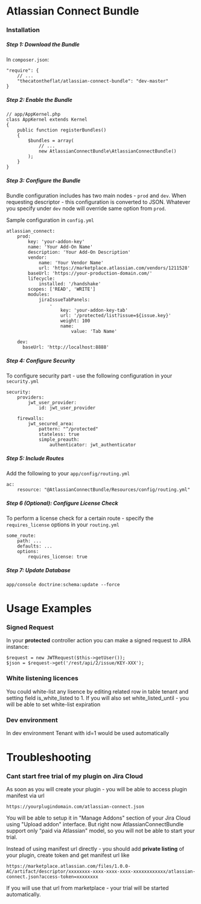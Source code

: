 # Atlassian Connect Bundle

### Installation
##### Step 1: Download the Bundle
In `composer.json`:

    "require": {
        // ...
        "thecatontheflat/atlassian-connect-bundle": "dev-master"
    }
    
##### Step 2: Enable the Bundle
    // app/AppKernel.php
    class AppKernel extends Kernel
    {
        public function registerBundles()
        {
            $bundles = array(
                // ...
                new AtlassianConnectBundle\AtlassianConnectBundle()
            );
        }
    }

##### Step 3: Configure the Bundle

Bundle configuration includes has two main nodes - `prod` and `dev`. When requesting descriptor - this configuration is converted to JSON. Whatever you specify under `dev` node will override same option from `prod`.

Sample configuration in `config.yml`

    atlassian_connect:
        prod:
            key: 'your-addon-key'
            name: 'Your Add-On Name'
            description: 'Your Add-On Description'
            vendor:
                name: 'Your Vendor Name'
                url: 'https://marketplace.atlassian.com/vendors/1211528'
            baseUrl: 'https://your-production-domain.com/'
            lifecycle:
                installed: '/handshake'
            scopes: ['READ', 'WRITE']
            modules:
                jiraIssueTabPanels:
                    -
                        key: 'your-addon-key-tab'
                        url: '/protected/list?issue=${issue.key}'
                        weight: 100
                        name:
                            value: 'Tab Name'

        dev:
          baseUrl: 'http://localhost:8888'


##### Step 4: Configure Security

To configure security part - use the following configuration in your `security.yml`

    security:
        providers:
            jwt_user_provider:
                id: jwt_user_provider
    
        firewalls:
            jwt_secured_area:
                pattern: "^/protected"
                stateless: true
                simple_preauth:
                    authenticator: jwt_authenticator
                
##### Step 5: Include Routes

Add the following to your `app/config/routing.yml`

    ac:
        resource: "@AtlassianConnectBundle/Resources/config/routing.yml"


##### Step 6 (Optional): Configure License Check

To perform a license check for a certain route - specify the `requires_license` options in your `routing.yml`

    some_route:
        path: ...
        defaults: ...
        options:
            requires_license: true
                

##### Step 7: Update Database

    app/console doctrine:schema:update --force


# Usage Examples

### Signed Request

In your **protected** controller action you can make a signed request to JIRA instance:

    $request = new JWTRequest($this->getUser());
    $json = $request->get('/rest/api/2/issue/KEY-XXX');

### White listening licences

You could white-list any lisence by editing related row in table tenant and setting field is_white_listed to 1.
If you will also set white_listed_until - you will be able to set white-list expiration

### Dev environment

In dev environment Tenant with id=1 would be used automatically

# Troubleshooting

### Cant start free trial of my plugin on Jira Cloud

As soon as you will create your plugin - you will be able to access plugin manifest via url

    https://yourplugindomain.com/atlassian-connect.json
    
You will be able to setup it in "Manage Addons" section of your Jira Cloud using "Upload addon" interface. But right now AtlassianConnectBundle support only "paid via Atlassian" model, so you will not be able to start your trial.

Instead of using manifest url directly - you should add **private listing** of your plugin, create token and get  manifest url like

    https://marketplace.atlassian.com/files/1.0.0-AC/artifact/descriptor/xxxxxxxx-xxxx-xxxx-xxxx-xxxxxxxxxxxx/atlassian-connect.json?access-token=xxxxxxxx
    
If you will use that url from marketplace - your trial will be started automatically.
